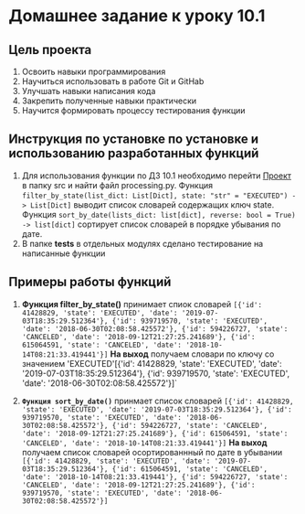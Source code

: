 # Домашнее задание к уроку 10.1
## Цель проекта
1. Освоить навыки программирования
2. Научиться использовать в работе Git и GitHab
3. Улучшать навыки написания кода
4. Закрепить полученные навыки практически
5. Научится формировать процессу тестирования функции
## Инструкция по установке по установке и использованию разработанных функций
1. Для использования функции по ДЗ 10.1 необходимо перейти [Проект](https://github.com/Aptekar09/HomeWork/tree/main) в папку src  и найти  файл processing.py.  Функция ```filter_by_state(list_dict: List[Dict], state: "str" = "EXECUTED") -> List[Dict]``` выводит список словарей содержащих ключ state.
Функция ```sort_by_date(lists_dict: list[dict], reverse: bool = True) -> list[dict]``` сортирует список словарей в порядке убывания по дате.
2. В папке **tests** в отдельных модулях сделано тестирование на написанные функции


## Примеры работы функций
1. **Функция filter_by_state()** принимает спиок словарей `[{'id': 41428829, 'state': 'EXECUTED', 'date': '2019-07-03T18:35:29.512364'}, {'id': 939719570, 'state': 'EXECUTED', 'date': '2018-06-30T02:08:58.425572'}, {'id': 594226727, 'state': 'CANCELED', 'date': '2018-09-12T21:27:25.241689'}, {'id': 615064591, 'state': 'CANCELED', 'date': '2018-10-14T08:21:33.419441'}]`
**На выход** получаем словари по ключу со значением 'EXECUTED'[{'id': 41428829, 'state': 'EXECUTED', 'date': '2019-07-03T18:35:29.512364'}, {'id': 939719570, 'state': 'EXECUTED', 'date': '2018-06-30T02:08:58.425572'}]`

2. **`Функция sort_by_date()`** принмает список словарей `[{'id': 41428829, 'state': 'EXECUTED', 'date': '2019-07-03T18:35:29.512364'}, {'id': 939719570, 'state': 'EXECUTED', 'date': '2018-06-30T02:08:58.425572'}, {'id': 594226727, 'state': 'CANCELED', 'date': '2018-09-12T21:27:25.241689'}, {'id': 615064591, 'state': 'CANCELED', 'date': '2018-10-14T08:21:33.419441'}]`
**На выход** получаем список словарей осортированнный по дате в убывании `[{'id': 41428829, 'state': 'EXECUTED', 'date': '2019-07-03T18:35:29.512364'}, {'id': 615064591, 'state': 'CANCELED', 'date': '2018-10-14T08:21:33.419441'}, {'id': 594226727, 'state': 'CANCELED', 'date': '2018-09-12T21:27:25.241689'}, {'id': 939719570, 'state': 'EXECUTED', 'date': '2018-06-30T02:08:58.425572'}]`